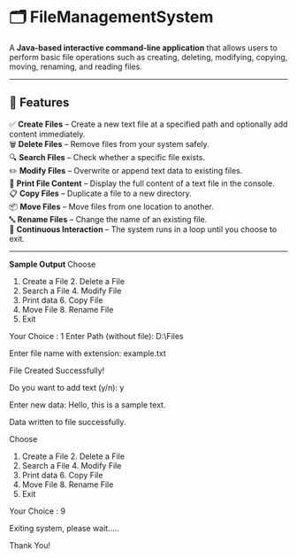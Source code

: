 # 🗂️ FileManagementSystem

A **Java-based interactive command-line application** that allows users to perform basic file operations such as creating, deleting, modifying, copying, moving, renaming, and reading files.

---

## 🚀 Features

✅ **Create Files** – Create a new text file at a specified path and optionally add content immediately.  
🗑️ **Delete Files** – Remove files from your system safely.  
🔍 **Search Files** – Check whether a specific file exists.  
✏️ **Modify Files** – Overwrite or append text data to existing files.  
📖 **Print File Content** – Display the full content of a text file in the console.  
📋 **Copy Files** – Duplicate a file to a new directory.  
📦 **Move Files** – Move files from one location to another.  
🔤 **Rename Files** – Change the name of an existing file.  
🔁 **Continuous Interaction** – The system runs in a loop until you choose to exit.  

---
**Sample Output**
Choose
1. Create a File      2. Delete a File
3. Search a File      4. Modify File
5. Print data         6. Copy File
7. Move File          8. Rename File
9. Exit

Your Choice : 1
Enter Path (without file): D:\Files

Enter file name with extension: example.txt

File Created Successfully!

Do you want to add text (y/n): y

Enter new data: Hello, this is a sample text.

Data written to file successfully.

Choose
1. Create a File      2. Delete a File
3. Search a File      4. Modify File
5. Print data         6. Copy File
7. Move File          8. Rename File
9. Exit

Your Choice : 9

Exiting system, please wait.....

Thank You!

